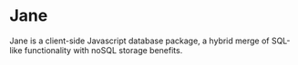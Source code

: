 Jane
====

Jane is a client-side Javascript database package, a hybrid merge of SQL-like functionality with noSQL storage benefits.
